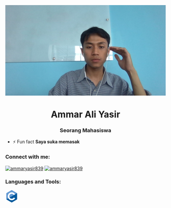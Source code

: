 ![alt text](https://github.com/AMMAR839/Ammar-Ali-Yasir/blob/main/WIN_20231003_10_30_26_Pro.jpg?raw=true)
<h1 align="center">Ammar Ali Yasir</h1>
<h3 align="center">Seorang Mahasiswa</h3>

- ⚡ Fun fact **Saya suka memasak**

<h3 align="left">Connect with me:</h3>
<p align="left">
<a href="https://fb.com/ammaryasir839" target="blank"><img align="center" src="https://raw.githubusercontent.com/rahuldkjain/github-profile-readme-generator/master/src/images/icons/Social/facebook.svg" alt="ammaryasir839" height="30" width="40" /></a>
<a href="https://instagram.com/ammaryasir839" target="blank"><img align="center" src="https://raw.githubusercontent.com/rahuldkjain/github-profile-readme-generator/master/src/images/icons/Social/instagram.svg" alt="ammaryasir839" height="30" width="40" /></a>
</p>

<h3 align="left">Languages and Tools:</h3>
<p align="left"> <a href="https://www.cprogramming.com/" target="_blank" rel="noreferrer"> <img src="https://raw.githubusercontent.com/devicons/devicon/master/icons/c/c-original.svg" alt="c" width="40" height="40"/> </a> </p>
